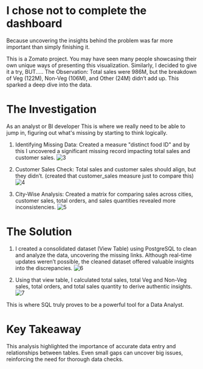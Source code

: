 # I chose not to complete the dashboard
Because uncovering the insights behind the problem was far more important than simply finishing it.

This is a Zomato project. You may have seen many people showcasing their own unique ways of presenting this visualization. Similarly, I decided to give it a try, BUT.....
The Observation: Total sales were 986M, but the breakdown of Veg (122M), Non-Veg (106M), and Other (24M) didn’t add up. This sparked a deep dive into the data.

# The Investigation
As an analyst or BI developer
This is where we really need to be able to jump in, figuring out what's missing by starting to think logically.

1. Identifying Missing Data: Created a measure "distinct food ID" and by this I uncovered a significant missing record impacting total sales and customer sales.
![3](https://github.com/user-attachments/assets/b12b2f81-53a6-4ce4-9db5-8bc0943e9f77)

2. Customer Sales Check: Total sales and customer sales should align, but they didn’t. (created that customer_sales measure just to compare this)
![4](https://github.com/user-attachments/assets/65e21a03-14d6-4777-a2d5-509f0237495c)

3. City-Wise Analysis: Created a matrix for comparing sales across cities, customer sales, total orders, and sales quantities revealed more inconsistencies.
![5](https://github.com/user-attachments/assets/684bca8c-292b-4b12-8d07-42bbca89fb17)


# The Solution
1. I created a consolidated dataset (View Table) using PostgreSQL to clean and analyze the data, uncovering the missing links.
Although real-time updates weren’t possible, the cleaned dataset offered valuable insights into the discrepancies.
![6](https://github.com/user-attachments/assets/23c9e26e-ece1-4194-9bb5-947a92ecf279)

2. Using that view table, I calculated total sales, total Veg and Non-Veg sales, total orders, and total sales quantity to derive authentic insights.
![7](https://github.com/user-attachments/assets/e4fcfe29-9a1c-46d4-87b0-a36eeed00165)

This is where SQL truly proves to be a powerful tool for a Data Analyst.

# Key Takeaway
This analysis highlighted the importance of accurate data entry and relationships between tables.
Even small gaps can uncover big issues, reinforcing the need for thorough data checks.
